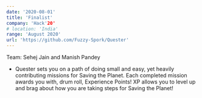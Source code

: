 ```yaml
---
date: '2020-08-01'
title: 'Finalist'
company: 'Hack'20'
# location: 'India'
range: 'August 2020'
url: 'https://github.com/Fuzzy-Spork/Quester'
---
```


Team: Sehej Jain and Manish Pandey

- Quester sets you on a path of doing small and easy, yet heavily contributing missions for Saving the Planet. Each completed mission awards you with, drum roll, Experience Points! XP allows you to level up and brag about how you are taking steps for Saving the Planet!
